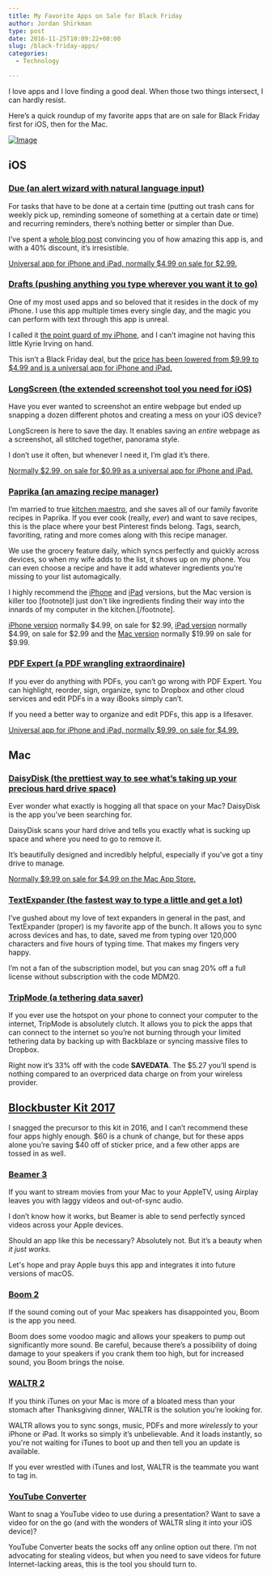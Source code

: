 ```yaml
---
title: My Favorite Apps on Sale for Black Friday
author: Jordan Shirkman
type: post
date: 2016-11-25T10:09:22+00:00
slug: /black-friday-apps/
categories:
  - Technology

---
```

I love apps and I love finding a good deal. When those two things intersect, I can hardly resist.

Here’s a quick roundup of my favorite apps that are on sale for Black Friday first for iOS, then for the Mac.

[![Image](/images/StockSnap_1QF9TA2IIW-700x467.jpeg)](https://jshirk.com/blog/wp-content/uploads/2016/11/StockSnap_1QF9TA2IIW.jpg)

## iOS

### [Due (an alert wizard with natural language input)](https://itunes.apple.com/us/app/due-reminders-countdown-timers/id390017969?mt=8)

For tasks that have to be done at a certain time (putting out trash cans for weekly pick up, reminding someone of something at a certain date or time) and recurring reminders, there’s nothing better or simpler than Due.

I’ve spent a [whole blog post][3] convincing you of how amazing this app is, and with a 40% discount, it’s irresistible.

[Universal app for iPhone and iPad, normally $4.99 on sale for $2.99.](https://itunes.apple.com/us/app/due-reminders-countdown-timers/id390017969?mt=8)

### [Drafts (pushing anything you type wherever you want it to go)](https://itunes.apple.com/us/app/drafts-quickly-capture-notes/id905337691?mt=8)

One of my most used apps and so beloved that it resides in the dock of my iPhone. I use this app multiple times every single day, and the magic you can perform with text through this app is unreal.

I called it [the point guard of my iPhone][5], and I can’t imagine not having this little Kyrie Irving on hand.

This isn’t a Black Friday deal, but the [price has been lowered from $9.99 to $4.99 and is a universal app for iPhone and iPad.](https://itunes.apple.com/us/app/drafts-quickly-capture-notes/id905337691?mt=8)

### [LongScreen (the extended screenshot tool you need for iOS)](https://itunes.apple.com/si/app/longscreen/id913571256?mt=8)

Have you ever wanted to screenshot an entire webpage but ended up snapping a dozen different photos and creating a mess on your iOS device?

LongScreen is here to save the day. It enables saving an _entire_ webpage as a screenshot, all stitched together, panorama style.

I don’t use it often, but whenever I need it, I’m glad it’s there.

[Normally $2.99, on sale for $0.99 as a universal app for iPhone and iPad.](https://itunes.apple.com/si/app/longscreen/id913571256?mt=8)

### [Paprika (an amazing recipe manager)](https://itunes.apple.com/us/app/paprika-recipe-manager/id392408028?mt=8)

I’m married to true [kitchen maestro](http://nikishirkman.com), and she saves all of our family favorite recipes in Paprika. If you ever cook (really, _ever_) and want to save recipes, this is the place where your best Pinterest finds belong. Tags, search, favoriting, rating and more comes along with this recipe manager.

We use the grocery feature daily, which syncs perfectly and quickly across devices, so when my wife adds to the list, it shows up on my phone. You can even choose a recipe and have it add whatever ingredients you’re missing to your list automagically.

I highly recommend the [iPhone](https://itunes.apple.com/us/app/paprika-recipe-manager-for/id406732590?mt=8) and [iPad](https://itunes.apple.com/us/app/paprika-recipe-manager/id392408028?mt=8) versions, but the Mac version is killer&nbsp;too [footnote]I just don't like ingredients finding their way into the innards of my computer in the kitchen.[/footnote].

[iPhone version](https://itunes.apple.com/us/app/paprika-recipe-manager-for/id406732590?mt=8)&nbsp;normally $4.99, on sale for $2.99,&nbsp;[iPad version](https://itunes.apple.com/us/app/paprika-recipe-manager/id392408028?mt=8)&nbsp;normally $4.99, on sale for $2.99 and the&nbsp;[Mac version](https://itunes.apple.com/us/app/paprika-recipe-manager/id451907568?mt=12)&nbsp;normally $19.99 on sale for $9.99.

### [PDF Expert (a PDF wrangling extraordinaire)](https://itunes.apple.com/us/app/pdf-expert-edit-annotate-sign/id743974925?mt=8)

If you ever do anything with PDFs, you can’t go wrong with PDF Expert. You can highlight, reorder, sign, organize, sync to Dropbox and other cloud services and edit PDFs in a way iBooks simply can’t.

If you need a better way to organize and edit PDFs, this app is a lifesaver.

[Universal app for iPhone and iPad, normally $9.99, on sale for $4.99.](https://itunes.apple.com/us/app/pdf-expert-edit-annotate-sign/id743974925?mt=8)

## Mac

### [DaisyDisk (the prettiest way to see what’s taking up your precious hard drive space)](https://itunes.apple.com/si/app/daisydisk/id411643860?mt=12)

Ever wonder what exactly is hogging all that space on your Mac? DaisyDisk is the app you’ve been searching for.

DaisyDisk scans your hard drive and tells you exactly what is sucking up space and where you need to go to remove it.

It’s beautifully designed and incredibly helpful, especially if you’ve got a tiny drive to manage.

[Normally $9.99 on sale for $4.99 on the Mac App Store.](https://itunes.apple.com/si/app/daisydisk/id411643860?mt=12)

### [TextExpander (the fastest way to type a little and get a lot)](https://textexpander.com)

I’ve <a>gushed</a> about my love of text expanders in general in the past, and TextExpander (proper) is my favorite app of the bunch. It allows you to sync across devices and has, to date, saved me from typing over 120,000 characters and five hours of typing time. That makes my fingers very happy.

I’m not a fan of the subscription model, but you can snag 20% off a full license without subscription with the code MDM20.

### [TripMode (a tethering data saver)](https://www.tripmode.ch)

If you ever use the hotspot on your phone to connect your computer to the internet, TripMode is absolutely clutch. It allows you to pick the apps that can connect to the internet so you’re not burning through your limited tethering data by backing up with Backblaze or syncing massive files to Dropbox.

Right now it’s 33% off with the code **SAVEDATA**. The $5.27 you’ll spend is nothing compared to an overpriced data charge on from your wireless provider.

## [Blockbuster Kit 2017](https://kit.softorino.com)

I snagged the precursor to this kit in 2016, and I can’t recommend these four apps highly enough. $60 is a chunk of change, but for these apps alone you’re saving $40 off of sticker price, and a few other apps are tossed in as well.

### [Beamer 3](https://kit.softorino.com)

If you want to stream movies from your Mac to your AppleTV, using Airplay leaves you with laggy videos and out-of-sync audio.

I don’t know how it works, but Beamer is able to send perfectly synced videos across your Apple devices.

Should an app like this be necessary? Absolutely not. But it’s a beauty when _it just works._

Let's hope and pray Apple buys this app and integrates it into future versions of macOS.

### [Boom 2](https://kit.softorino.com)

If the sound coming out of your Mac speakers has disappointed you, Boom is the app you need.

Boom does some voodoo magic and allows your speakers to pump out significantly more sound. Be careful, because there’s a possibility of doing damage to your speakers if you crank them too high, but for increased sound, you Boom brings the noise.

### [WALTR 2](https://kit.softorino.com)

If you think iTunes on your Mac is more of a bloated mess than your stomach after Thanksgiving dinner, WALTR is the solution you’re looking for.

WALTR allows you to sync songs, music, PDFs and more _wirelessly_ to your iPhone or iPad. It works so simply it’s unbelievable.&nbsp;And it loads instantly, so you're not waiting for iTunes to boot up and then tell you an update is available.

If you ever wrestled with iTunes and lost, WALTR is the teammate you want to tag in.

### [YouTube Converter](https://kit.softorino.com)

Want to snag a YouTube video to use during a presentation? Want to save a video for on the go (and with the wonders of WALTR sling it into your iOS device)?

YouTube Converter beats the socks off any online option out there. I’m not advocating for stealing videos, but when you need to save videos for future Internet-lacking areas, this is the tool you should turn to.

 [3]: jshirk.com/blog/due/
 [5]: jshirk.com/blog/drafts-ios/